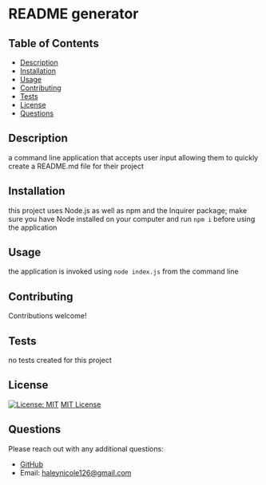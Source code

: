   # README generator

  ## Table of Contents
  - [Description](#Description)
  - [Installation](#Installation)
  - [Usage](#Usage)
  - [Contributing](#Contributing)
  - [Tests](#Tests)
  - [License](#License)
  - [Questions](#Questions)

  ## Description
  a command line application that accepts user input allowing them to quickly create a README.md file for their project

  ## Installation
  this project uses Node.js as well as npm and the Inquirer package; make sure you have Node installed on your computer and run `npm i` before using the application 

  ## Usage
  the application is invoked using `node index.js` from the command line 

  ## Contributing
  Contributions welcome!

  ## Tests
  no tests created for this project

  ## License 

  [![License: MIT](https://img.shields.io/badge/License-MIT-yellow.svg)](https://opensource.org/licenses/MIT)
  [MIT License](https://opensource.org/licenses/MIT)

  ## Questions
  Please reach out with any additional questions: 
  - [GitHub](https://github.com/haleynicole126)
  - Email: haleynicole126@gmail.com
